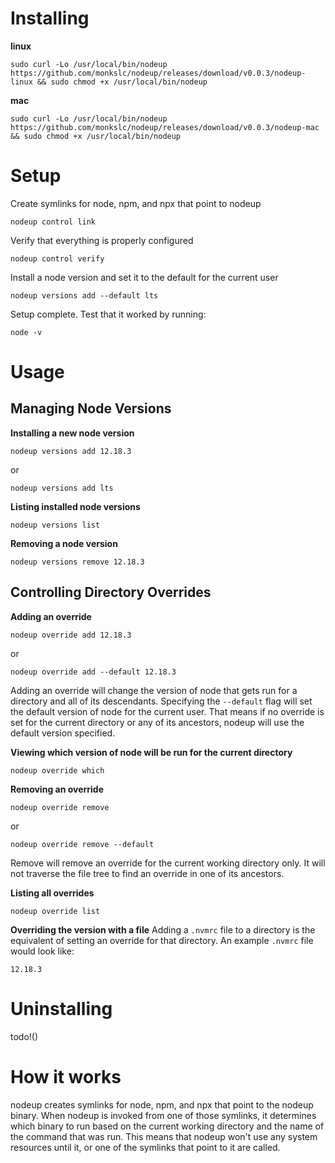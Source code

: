 # Installing
**linux**
```
sudo curl -Lo /usr/local/bin/nodeup https://github.com/monkslc/nodeup/releases/download/v0.0.3/nodeup-linux && sudo chmod +x /usr/local/bin/nodeup
```

**mac**
```
sudo curl -Lo /usr/local/bin/nodeup https://github.com/monkslc/nodeup/releases/download/v0.0.3/nodeup-mac && sudo chmod +x /usr/local/bin/nodeup
```

# Setup
Create symlinks for node, npm, and npx that point to nodeup
```
nodeup control link
```

Verify that everything is properly configured
```
nodeup control verify
```

Install a node version and set it to the default for the current user
```
nodeup versions add --default lts
```

Setup complete. Test that it worked by running:
```
node -v
```

# Usage
## Managing Node Versions
**Installing a new node version**
```
nodeup versions add 12.18.3
```
or
```
nodeup versions add lts
```

**Listing installed node versions**
```
nodeup versions list
```

**Removing a node version**
```
nodeup versions remove 12.18.3
```

## Controlling Directory Overrides
**Adding an override**
```
nodeup override add 12.18.3
```
or
```
nodeup override add --default 12.18.3
```
Adding an override will change the version of node that gets run for a directory and all of its descendants. Specifying the `--default` flag will set the default version of node for the current user. That means if no override is set for the current directory or any of its ancestors, nodeup will use the default version specified.

**Viewing which version of node will be run for the current directory**
```
nodeup override which
```

**Removing an override**
```
nodeup override remove
```
or
```
nodeup override remove --default
```
Remove will remove an override for the current working directory only. It will not traverse the file tree to find an override in one of its ancestors.

**Listing all overrides**
```
nodeup override list
```

**Overriding the version with a file**
Adding a `.nvmrc` file to a directory is the equivalent of setting an override for that directory. An example `.nvmrc` file would look like:
```
12.18.3
```

# Uninstalling
todo!()

# How it works
nodeup creates symlinks for node, npm, and npx that point to the nodeup binary. When nodeup is invoked from one of those symlinks, it determines which binary to run based on the current working directory and the name of the command that was run. This means that nodeup won't use any system resources until it, or one of the symlinks that point to it are called.
